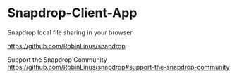 # Snapdrop-Client-App
Snapdrop local file sharing in your browser

https://github.com/RobinLinus/snapdrop

Support the Snapdrop Community 
https://github.com/RobinLinus/snapdrop#support-the-snapdrop-community
